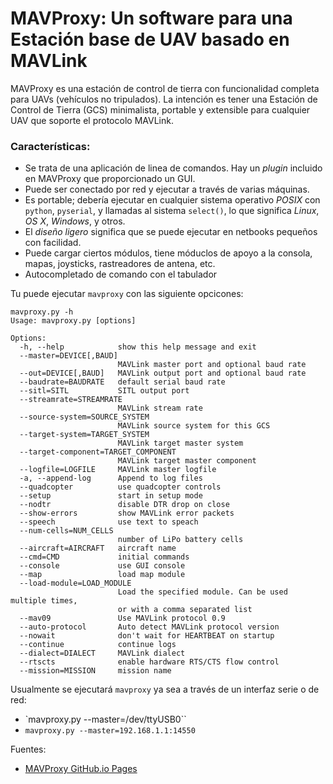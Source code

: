 # MAVProxy: Un software para una Estación base de UAV basado en MAVLink

MAVProxy es una estación de control de tierra con funcionalidad completa para UAVs (vehículos no tripulados). La intención es tener una Estación de Control de Tierra (GCS) minimalista, portable y extensible para cualquier UAV que soporte el protocolo MAVLink.

### Características:

- Se trata de una aplicación de linea de comandos. Hay un *plugin* incluido en MAVProxy que proporcionado un GUI.
- Puede ser conectado por red y ejecutar a través de varias máquinas.
- Es portable; debería ejecutar en cualquier sistema operativo _POSIX_ con `python`, `pyserial`, y llamadas al sistema `select()`, lo que significa _Linux_, _OS X_, _Windows_, y otros.
- El *diseño ligero* significa que se puede ejecutar en netbooks pequeños con facilidad.
- Puede cargar ciertos módulos, tiene móduclos de apoyo a la consola, mapas, joysticks, rastreadores de antena, etc. 
- Autocompletado de comando con el tabulador

Tu puede ejecutar `mavproxy` con las siguiente opcicones:

```
mavproxy.py -h
Usage: mavproxy.py [options]

Options:
  -h, --help            show this help message and exit
  --master=DEVICE[,BAUD]
                        MAVLink master port and optional baud rate
  --out=DEVICE[,BAUD]   MAVLink output port and optional baud rate
  --baudrate=BAUDRATE   default serial baud rate
  --sitl=SITL           SITL output port
  --streamrate=STREAMRATE
                        MAVLink stream rate
  --source-system=SOURCE_SYSTEM
                        MAVLink source system for this GCS
  --target-system=TARGET_SYSTEM
                        MAVLink target master system
  --target-component=TARGET_COMPONENT
                        MAVLink target master component
  --logfile=LOGFILE     MAVLink master logfile
  -a, --append-log      Append to log files
  --quadcopter          use quadcopter controls
  --setup               start in setup mode
  --nodtr               disable DTR drop on close
  --show-errors         show MAVLink error packets
  --speech              use text to speach
  --num-cells=NUM_CELLS
                        number of LiPo battery cells
  --aircraft=AIRCRAFT   aircraft name
  --cmd=CMD             initial commands
  --console             use GUI console
  --map                 load map module
  --load-module=LOAD_MODULE
                        Load the specified module. Can be used multiple times,
                        or with a comma separated list
  --mav09               Use MAVLink protocol 0.9
  --auto-protocol       Auto detect MAVLink protocol version
  --nowait              don't wait for HEARTBEAT on startup
  --continue            continue logs
  --dialect=DIALECT     MAVLink dialect
  --rtscts              enable hardware RTS/CTS flow control
  --mission=MISSION     mission name

```

Usualmente se ejecutará `mavproxy` ya sea a través de un interfaz serie o de red:
- `mavproxy.py --master=/dev/ttyUSB0``
- `mavproxy.py --master=192.168.1.1:14550`


Fuentes:
- [MAVProxy GitHub.io Pages](http://tridge.github.io/MAVProxy/)
